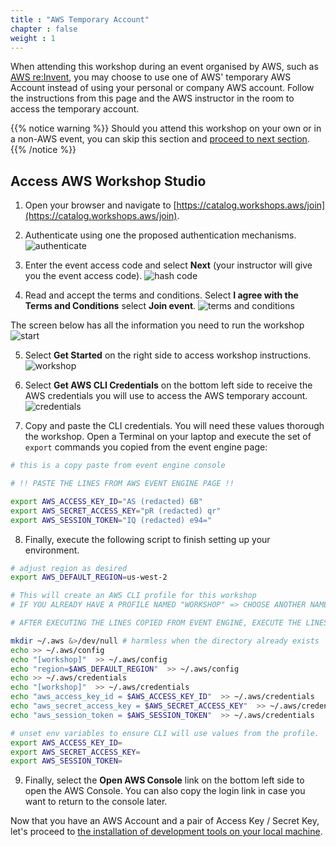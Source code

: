 ```yaml
---
title : "AWS Temporary Account"
chapter : false
weight : 1
---
```


When attending this workshop during an event organised by AWS, such as [AWS re:Invent](https://reinvent.awsevents.com/), you may choose to use one of AWS' temporary AWS Account instead of using your personal or company AWS account.  Follow the instructions from this page and the AWS instructor in the room to access the temporary account.

{{% notice warning %}}
Should you attend this workshop on your own or in a non-AWS event, you can skip this section and [proceed to next section](/10_prerequisites/10_iam_user.html#aws-account).
{{% /notice %}}

## Access AWS Workshop Studio

1. Open your browser and navigate to [https://catalog.workshops.aws/join](https://catalog.workshops.aws/join).

2. Authenticate using one the proposed authentication mechanisms.
![authenticate](/images/10-05-authenticate.png)

3. Enter the event access code and select **Next** (your instructor will give you the event access code).
![hash code](/images/10-05-hashcode.png)

4. Read and accept the terms and conditions. Select **I agree with the Terms and Conditions** select **Join event**.
![terms and conditions](/images/10-05-terms.png)

The screen below has all the information you need to run the workshop
![start](/images/10-05-start.png)

5. Select **Get Started** on the right side to access workshop instructions.
![workshop](/images/10-05-workshop.png)

6. Select **Get AWS CLI Credentials** on the bottom left side to receive the AWS credentials you will use to access the AWS temporary account.
![credentials](/images/10-05-credentials.png)


7. Copy and paste the CLI credentials.  You will need these values thorough the workshop. Open a Terminal on your laptop and execute the set of `export` commands you copied from the event engine page:

```bash  
# this is a copy paste from event engine console

# !! PASTE THE LINES FROM AWS EVENT ENGINE PAGE !!

export AWS_ACCESS_KEY_ID="AS (redacted) 6B"
export AWS_SECRET_ACCESS_KEY="pR (redacted) qr"
export AWS_SESSION_TOKEN="IQ (redacted) e94="
```

8. Finally, execute the following script to finish setting up your environment. 

```bash  
# adjust region as desired 
export AWS_DEFAULT_REGION=us-west-2

# This will create an AWS CLI profile for this workshop
# IF YOU ALREADY HAVE A PROFILE NAMED "WORKSHOP" => CHOOSE ANOTHER NAME !

# AFTER EXECUTING THE LINES COPIED FROM EVENT ENGINE, EXECUTE THE LINES BELOW

mkdir ~/.aws &>/dev/null # harmless when the directory already exists
echo >> ~/.aws/config
echo "[workshop]"  >> ~/.aws/config
echo "region=$AWS_DEFAULT_REGION"  >> ~/.aws/config
echo >> ~/.aws/credentials
echo "[workshop]"  >> ~/.aws/credentials
echo "aws_access_key_id = $AWS_ACCESS_KEY_ID"  >> ~/.aws/credentials
echo "aws_secret_access_key = $AWS_SECRET_ACCESS_KEY"  >> ~/.aws/credentials
echo "aws_session_token = $AWS_SESSION_TOKEN"  >> ~/.aws/credentials

# unset env variables to ensure CLI will use values from the profile.
export AWS_ACCESS_KEY_ID=
export AWS_SECRET_ACCESS_KEY=
export AWS_SESSION_TOKEN=
```

9. Finally, select the **Open AWS Console** link on the bottom left side to open the AWS Console.  You can also copy the login link in case you want to return to the console later.

Now that you have an AWS Account and a pair of Access Key / Secret Key, let's proceed to [the installation of development tools on your local machine](/10_prerequisites/20_installs.html).